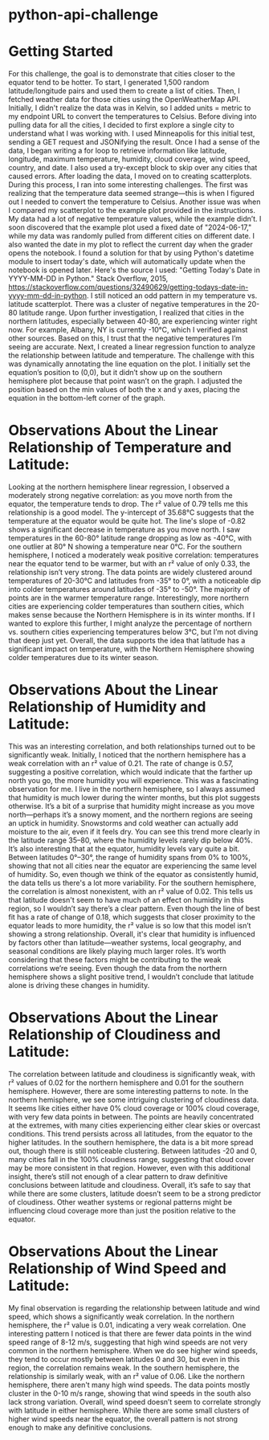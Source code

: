 # python-api-challenge
# Getting Started
For this challenge, the goal is to demonstrate that cities closer to the equator tend to be hotter. 
To start, I generated 1,500 random latitude/longitude pairs and used them to create a list of cities. Then, I fetched weather data for those cities using the OpenWeatherMap API. Initially, I didn't realize the data was in Kelvin, so I added units = metric to my endpoint URL to convert the temperatures to Celsius. Before diving into pulling data for all the cities, I decided to first explore a single city to understand what I was working with. I used Minneapolis for this initial test, sending a GET request and JSONifying the result. 
Once I had a sense of the data, I began writing a for loop to retrieve information like latitude, longitude, maximum temperature, humidity, cloud coverage, wind speed, country, and date. I also used a try-except block to skip over any cities that caused errors.
After loading the data, I moved on to creating scatterplots. During this process, I ran into some interesting challenges. The first was realizing that the temperature data seemed strange—this is when I figured out I needed to convert the temperature to Celsius.
Another issue was when I compared my scatterplot to the example plot provided in the instructions. My data had a lot of negative temperature values, while the example didn’t. I soon discovered that the example plot used a fixed date of "2024-06-17," while my data was randomly pulled from different cities on different date. I also wanted the date in my plot to reflect the current day when the grader opens the notebook. I found a solution for that by using Python's datetime module to insert today's date, which will automatically update when the notebook is opened later. Here's the source I used:
"Getting Today's Date in YYYY-MM-DD in Python." Stack Overflow, 2015, https://stackoverflow.com/questions/32490629/getting-todays-date-in-yyyy-mm-dd-in-python.
I still noticed an odd pattern in my temperature vs. latitude scatterplot. There was a cluster of negative temperatures in the 20-80 latitude range. Upon further investigation, I realized that cities in the northern latitudes, especially between 40-80, are experiencing winter right now. For example, Albany, NY is currently -10°C, which I verified against other sources. Based on this, I trust that the negative temperatures I’m seeing are accurate. 
Next, I created a linear regression function to analyze the relationship between latitude and temperature. The challenge with this was dynamically annotating the line equation on the plot. I initially set the equation’s position to (0,0), but it didn’t show up on the southern hemisphere plot because that point wasn’t on the graph. I adjusted the position based on the min values of both the x and y axes, placing the equation in the bottom-left corner of the graph.
# Observations About the Linear Relationship of Temperature and Latitude:
Looking at the northern hemisphere linear regression, I observed a moderately strong negative correlation: as you move north from the equator, the temperature tends to drop. The r² value of 0.79 tells me this relationship is a good model. The y-intercept of 35.68°C suggests that the temperature at the equator would be quite hot. The line's slope of -0.82 shows a significant decrease in temperature as you move north. I saw temperatures in the 60-80° latitude range dropping as low as -40°C, with one outlier at 80° N showing a temperature near 0°C.
For the southern hemisphere, I noticed a moderately weak positive correlation: temperatures near the equator tend to be warmer, but with an r² value of only 0.33, the relationship isn’t very strong. The data points are widely clustered around temperatures of 20-30°C and latitudes from -35° to 0°, with a noticeable dip into colder temperatures around latitudes of -35° to -50°. The majority of points are in the warmer temperature range.
Interestingly, more northern cities are experiencing colder temperatures than southern cities, which makes sense because the Northern Hemisphere is in its winter months. If I wanted to explore this further, I might analyze the percentage of northern vs. southern cities experiencing temperatures below 3°C, but I’m not diving that deep just yet.
Overall, the data supports the idea that latitude has a significant impact on temperature, with the Northern Hemisphere showing colder temperatures due to its winter season. 
# Observations About the Linear Relationship of Humidity and Latitude:
This was an interesting correlation, and both relationships turned out to be significantly weak. Initially, I noticed that the northern hemisphere has a weak correlation with an r² value of 0.21. The rate of change is 0.57, suggesting a positive correlation, which would indicate that the farther up north you go, the more humidity you will experience. This was a fascinating observation for me. I live in the northern hemisphere, so I always assumed that humidity is much lower during the winter months, but this plot suggests otherwise. It’s a bit of a surprise that humidity might increase as you move north—perhaps it’s a snowy moment, and the northern regions are seeing an uptick in humidity. Snowstorms and cold weather can actually add moisture to the air, even if it feels dry.
You can see this trend more clearly in the latitude range 35–80, where the humidity levels rarely dip below 40%. It’s also interesting that at the equator, humidity levels vary quite a bit. Between latitudes 0°–30°, the range of humidity spans from 0% to 100%, showing that not all cities near the equator are experiencing the same level of humidity. So, even though we think of the equator as consistently humid, the data tells us there's a lot more variability.
For the southern hemisphere, the correlation is almost nonexistent, with an r² value of 0.02. This tells us that latitude doesn't seem to have much of an effect on humidity in this region, so I wouldn’t say there’s a clear pattern. Even though the line of best fit has a rate of change of 0.18, which suggests that closer proximity to the equator leads to more humidity, the r² value is so low that this model isn’t showing a strong relationship.
Overall, it's clear that humidity is influenced by factors other than latitude—weather systems, local geography, and seasonal conditions are likely playing much larger roles. It’s worth considering that these factors might be contributing to the weak correlations we’re seeing. Even though the data from the northern hemisphere shows a slight positive trend, I wouldn’t conclude that latitude alone is driving these changes in humidity.
# Observations About the Linear Relationship of Cloudiness and Latitude:
The correlation between latitude and cloudiness is significantly weak, with r² values of 0.02 for the northern hemisphere and 0.01 for the southern hemisphere. However, there are some interesting patterns to note. In the northern hemisphere, we see some intriguing clustering of cloudiness data. It seems like cities either have 0% cloud coverage or 100% cloud coverage, with very few data points in between. The points are heavily concentrated at the extremes, with many cities experiencing either clear skies or overcast conditions. This trend persists across all latitudes, from the equator to the higher latitudes.
In the southern hemisphere, the data is a bit more spread out, though there is still noticeable clustering. Between latitudes -20 and 0, many cities fall in the 100% cloudiness range, suggesting that cloud cover may be more consistent in that region. However, even with this additional insight, there’s still not enough of a clear pattern to draw definitive conclusions between latitude and cloudiness.
Overall, it’s safe to say that while there are some clusters, latitude doesn’t seem to be a strong predictor of cloudiness. Other weather systems or regional patterns might be influencing cloud coverage more than just the position relative to the equator.
# Observations About the Linear Relationship of Wind Speed and Latitude:
My final observation is regarding the relationship between latitude and wind speed, which shows a significantly weak correlation. In the northern hemisphere, the r² value is 0.01, indicating a very weak correlation. One interesting pattern I noticed is that there are fewer data points in the wind speed range of 8-12 m/s, suggesting that high wind speeds are not very common in the northern hemisphere. When we do see higher wind speeds, they tend to occur mostly between latitudes 0 and 30, but even in this region, the correlation remains weak.
In the southern hemisphere, the relationship is similarly weak, with an r² value of 0.06. Like the northern hemisphere, there aren't many high wind speeds. The data points mostly cluster in the 0-10 m/s range, showing that wind speeds in the south also lack strong variation.
Overall, wind speed doesn’t seem to correlate strongly with latitude in either hemisphere. While there are some small clusters of higher wind speeds near the equator, the overall pattern is not strong enough to make any definitive conclusions.